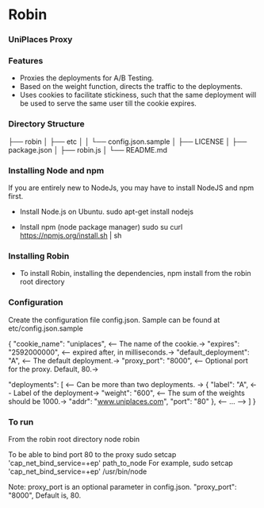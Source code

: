 Robin
=====

### UniPlaces Proxy ###

### Features
* Proxies the deployments for A/B Testing.
* Based on the weight function, directs the traffic to the deployments.
* Uses cookies to facilitate stickiness, such that the same deployment
will be used to serve the same user till the cookie expires.


### Directory Structure
├── robin
│   ├── etc
│   │   └── config.json.sample
│   ├── LICENSE
│   ├── package.json
│   ├── robin.js
│   └── README.md


### Installing Node and npm
If you are entirely new to NodeJs, you may have to install NodeJS and npm first.
* Install Node.js on Ubuntu.
sudo apt-get install nodejs 

* Install npm (node package manager)
sudo su
curl https://npmjs.org/install.sh | sh


### Installing Robin
* To install Robin, installing the dependencies,
npm install 
from the robin root directory

### Configuration
Create the configuration file config.json.
Sample can be found at etc/config.json.sample

{
  "cookie_name": "uniplaces", <-- The name of the cookie.->
  "expires": "2592000000", <-- expired after, in milliseconds.->
  "default_deployment": "A", <-- The default deployment.->
  "proxy_port": "8000", <-- Optional port for the proxy. Default, 80.->

  "deployments": [ <-- Can be more than two deployments. ->
  {
    "label": "A", <-- Label of the deployment->
    "weight": "600", <-- The sum of the weights should be 1000.-> 
    "addr": "www.uniplaces.com",
    "port": "80"
  },
  <-- ... -->
  ]
}

### To run
From the robin root directory
node robin

To be able to bind port 80 to the proxy
sudo setcap 'cap_net_bind_service=+ep' path_to_node
For example,
sudo setcap 'cap_net_bind_service=+ep' /usr/bin/node

Note: proxy_port is an optional parameter in config.json.
"proxy_port": "8000",
Default is, 80.
